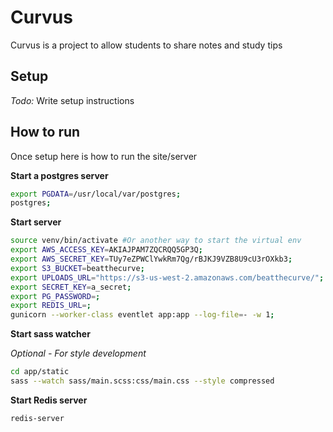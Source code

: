 # Curvus

Curvus is a project to allow students to share notes and study tips

## Setup

_Todo:_ Write setup instructions

## How to run

Once setup here is how to run the site/server

**Start a postgres server**
```sh
export PGDATA=/usr/local/var/postgres;
postgres;
```

**Start server**
```sh
source venv/bin/activate #Or another way to start the virtual env
export AWS_ACCESS_KEY=AKIAJPAM7ZQCRQQ5GP3Q;
export AWS_SECRET_KEY=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;
export S3_BUCKET=beatthecurve;
export UPLOADS_URL="https://s3-us-west-2.amazonaws.com/beatthecurve/";
export SECRET_KEY=a_secret;
export PG_PASSWORD=;
export REDIS_URL=;
gunicorn --worker-class eventlet app:app --log-file=- -w 1;
```

**Start sass watcher**

_Optional - For style development_
```sh
cd app/static
sass --watch sass/main.scss:css/main.css --style compressed
```

**Start Redis server**
```sh
redis-server
```
